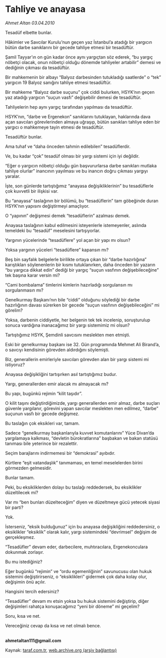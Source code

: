 # Tahliye ve anayasa

*Ahmet Altan 03.04.2010*

<div class="yazi"><p>Tesadüf elbette bunlar.</p>
<p>Hâkimler ve Savcılar Kurulu’nun geçen yaz İstanbul’a atadığı bir yargıcın bütün darbe sanıklarını bir gecede tahliye etmesi bir tesadüftür.</p>
<p>Şamil Tayyar’ın on gün kadar önce aynı yargıçtan söz ederek, “bu yargıç nöbetçi olacak, onun nöbetçi olduğu dönemde tahliyeler artabilir” demesi ve dediğinin çıkması da tesadüftür.</p>
<p>Bir mahkemenin bir albayı “Balyoz darbesinden tutukladığı saatlerde” o “tek” yargıcın 19 Balyoz sanığını tahliye etmesi tesadüftür.</p>
<p>Bir mahkeme “Balyoz darbe suçunu” çok ciddi bulurken, HSYK’nın geçen yaz atadığı yargıcın “suçun vasfı” değişebilir demesi de tesadüftür.</p>
<p>Tahliyelerin hep aynı yargıç tarafından yapılması da tesadüftür.</p>
<p>HSYK’nın, “darbe ve Ergenekon” sanıklarını tutuklayan, haklarında dava açan savcıları görevlerinden almaya uğraşıp, bütün sanıkları tahliye eden bir yargıcı o mahkemeye tayin etmesi de tesadüftür.</p>
<p>Tesadüftür bunlar.</p>
<p>Ama tuhaf ve “daha önceden tahmin edilebilen” tesadüflerdir.</p>
<p>Ve, bu kadar “çok” tesadüf olması bir yargı sistemi için iyi değildir.</p>
<p>“Eğer o yargıcın nöbetçi olduğu gün başvururlarsa darbe sanıkları mutlaka tahliye olurlar” inancının yayılması ve bu inancın doğru çıkması yargıyı yaralar.</p>
<p>İşte, son günlerde tartıştığımız “anayasa değişikliklerinin” bu tesadüflerle çok kuvvetli bir ilişkisi var.</p>
<p>Bu “anayasa” taslağının bir bölümü, bu “tesadüflerin” tam göbeğinde duran HSYK’nın yapısını değiştirmeyi amaçlıyor.</p>
<p>O “yapının” değişmesi demek “tesadüflerin” azalması demek.</p>
<p>Anayasa taslağının kabul edilmesini isteyenlerle istemeyenler, aslında temeldeki bu “tesadüf” meselesini tartışıyorlar.</p>
<p>Yargının yücelerinde “tesadüflere” yol açan bir yapı mı olsun?</p>
<p>Yoksa yargının yüceleri “tesadüflere” kapansın mı?</p>
<p>Beş bin sayfalık belgelerle birilikte ortaya çıkan bir “darbe hazırlığına” karıştıkları söylenenlerin bir kısmı tutuklanırken, daha önceden bir yazarın “bu yargıca dikkat edin” dediği bir yargıç “suçun vasfının değişebileceğine” tek başına karar versin mi?</p>
<p>“Cami bombalama” timlerini kimlerin hazırladığı sorgulansın mı sorgulanmasın mı?</p>
<p>Genelkurmay Başkanı’nın bile “ciddi” olduğunu söylediği bir darbe hazırlığının davası sürerken bir gecede “suçun vasfının değişebileceğini” mi görelim?</p>
<p>Yoksa, darbenin ciddiyetle, her belgenin tek tek incelenip, soruşturulup sonuca vardığına inanacağımız bir yargı sistemimiz mi olsun?</p>
<p>Tartıştığımız HSYK, Şemdinli savcısını meslekten men etmişti.</p>
<p>Eski bir genelkurmay başkanı ise 32. Gün programında Mehmet Ali Birand’a, o savcıyı kendisinin görevden aldırdığını söylemişti.</p>
<p>Biz, generallerin emirleriyle savcıları görevden alan bir yargı sistemi mi istiyoruz?</p>
<p>Anayasa değişikliğini tartışırken asıl tartıştığımız budur.</p>
<p>Yargı, generallerden emir alacak mı almayacak mı?</p>
<p>Bu yapı, bugünkü rejimin “kilit taşıdır”.</p>
<p>O kilit taşını değiştirdiğimizde, yargı generallerden emir almaz, darbe suçları güvenle yargılanır, görevini yapan savcılar meslekten men edilmez, “darbe” suçunun vasfı bir gecede değişmez.</p>
<p>Bu taslağın çok eksikleri var, tamam.</p>
<p>Sadece “genelkurmay başkanlarıyla kuvvet komutanlarını” Yüce Divan’da yargılamaya kalkması, “devletin bürokratlarına” başbakan ve bakan statüsü tanıması bile yeterince bir rezalettir.</p>
<p>Seçim barajlarını indirmemesi bir “demokrasi” ayıbıdır.</p>
<p>Kürtlere “eşit vatandaşlık” tanımaması, en temel meselelerden birini görmezden gelmesidir.</p>
<p>Bunlar tamam.</p>
<p>Peki, bu eksikliklerden dolayı bu taslağı reddedersek, bu eksiklikler düzeltilecek mi?</p>
<p>Var mı “ben bunları düzelteceğim” diyen ve düzeltmeye gücü yetecek siyasi bir parti?</p>
<p>Yok.</p>
<p>İsterseniz, “eksik bulduğunuz” için bu anayasa değişikliğini reddedersiniz, o eksiklikler “eksiklik” olarak kalır, yargı sistemindeki “devrimsel” değişim de gerçekleşmez.</p>
<p>“Tesadüfler” devam eder, darbecilere, muhtıracılara, Ergenekonculara dokunmak zorlaşır.</p>
<p>Bu mu istediğiniz?</p>
<p>Eğer bugünkü “rejimin” ve “ordu egemenliğinin” savunucusu olan hukuk sistemini değiştirirseniz, o “eksiklikleri” gidermek çok daha kolay olur, değişimin önü açılır.</p>
<p>Hangisini tercih edersiniz?</p>
<p>“Tesadüfler” devam mı etsin yoksa bu hukuk sistemini değiştirip, diğer değişimleri rahatça konuşacağımız “yeni bir döneme” mi geçelim?</p>
<p>Soru, kısa ve net.</p>
<p>Vereceğiniz cevap da kısa ve net olmalı bence.</p>
<p><b><br/>ahmetaltan111@gmail.com</b></p></div>

Kaynak: [taraf.com.tr](http://www.taraf.com.tr:80/makale/10734.htm), [web.archive.org (arşiv bağlantısı)](http://web.archive.org/web/20100406164418/http://www.taraf.com.tr:80/makale/10734.htm)

